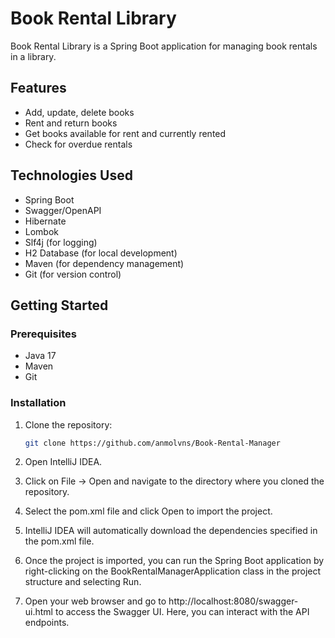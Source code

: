 # Book Rental Library

Book Rental Library is a Spring Boot application for managing book rentals in a library.

## Features

- Add, update, delete books
- Rent and return books
- Get books available for rent and currently rented
- Check for overdue rentals

## Technologies Used

- Spring Boot
- Swagger/OpenAPI
- Hibernate
- Lombok
- Slf4j (for logging)
- H2 Database (for local development)
- Maven (for dependency management)
- Git (for version control)

## Getting Started

### Prerequisites

- Java 17
- Maven
- Git

### Installation

1. Clone the repository:

   ```bash
   git clone https://github.com/anmolvns/Book-Rental-Manager

2. Open IntelliJ IDEA.
3. Click on File -> Open and navigate to the directory where you cloned the repository.
4. Select the pom.xml file and click Open to import the project.
5. IntelliJ IDEA will automatically download the dependencies specified in the pom.xml file.
6. Once the project is imported, you can run the Spring Boot application by right-clicking on the BookRentalManagerApplication class in the project structure and selecting Run.
7. Open your web browser and go to http://localhost:8080/swagger-ui.html to access the Swagger UI. Here, you can interact with the API endpoints.

